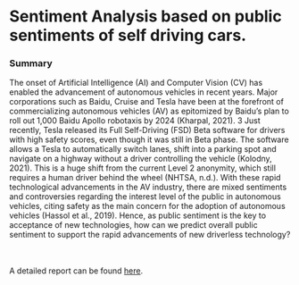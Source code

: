 # Sentiment Analysis based on public sentiments of self driving cars.

<h3> Summary </h3> 
The onset of Artificial Intelligence (AI) and Computer Vision (CV) has enabled the advancement of autonomous vehicles in recent years. Major corporations such as Baidu, Cruise and Tesla have been at the forefront of commercializing autonomous vehicles (AV) as epitomized by Baidu’s plan to roll out 1,000 Baidu Apollo robotaxis by 2024 (Kharpal, 2021).
3
Just recently, Tesla released its Full Self-Driving (FSD) Beta software for drivers with high safety scores, even though it was still in Beta phase. The software allows a Tesla to automatically switch lanes, shift into a parking spot and navigate on a highway without a driver controlling the vehicle (Kolodny, 2021). This is a huge shift from the current Level 2 anonymity, which still requires a human driver behind the wheel (NHTSA, n.d.).
With these rapid technological advancements in the AV industry, there are mixed sentiments and controversies regarding the interest level of the public in autonomous vehicles, citing safety as the main concern for the adoption of autonomous vehicles (Hassol et al., 2019).
Hence, as public sentiment is the key to acceptance of new technologies, how can we predict overall public sentiment to support the rapid advancements of new driverless technology?

<br> <br> 
A detailed report can be found <a href="https://drive.google.com/file/d/1CEhu4C2pjnyP_R15FjFcJJdFiSBXe-t8/view?usp=sharing">here</a>. 



